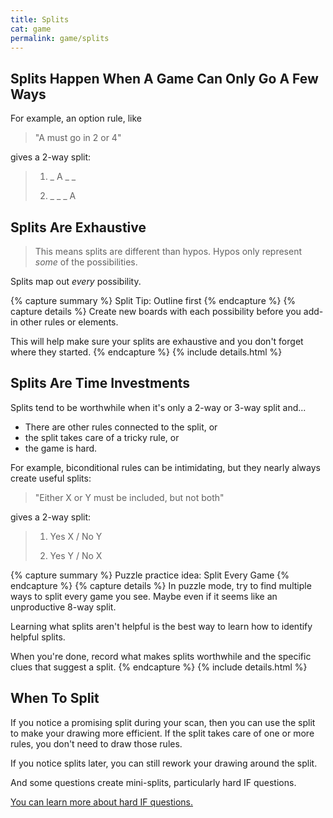 ```yaml
---
title: Splits
cat: game
permalink: game/splits
---
```


## Splits Happen When A Game Can Only Go A Few Ways

For example, an option rule, like

>"A must go in 2 or 4" 

gives a 2-way split:

> 1. _ A _ _
>
> 2. _ _ _ A

## Splits Are Exhaustive 

> This means splits are different than hypos. Hypos only represent *some* of the possibilities.

Splits map out *every* possibility.

{% capture summary %} 
Split Tip: Outline first
{% endcapture %}
{% capture details %}
Create new boards with each possibility before you add-in other rules or elements.

This will help make sure your splits are exhaustive and you don't forget where they started.
{% endcapture %}
{% include details.html %}

## Splits Are Time Investments

Splits tend to be worthwhile when it's only a 2-way or 3-way split and...

- There are other rules connected to the split, or
- the split takes care of a tricky rule, or
- the game is hard.

For example, biconditional rules can be intimidating, but they nearly always create useful splits:

> "Either X or Y must be included, but not both" 

gives a 2-way split:

> 1. Yes X / No Y
>
> 2. Yes Y / No X

{% capture summary %} 
Puzzle practice idea: Split Every Game
{% endcapture %}
{% capture details %}
In puzzle mode, try to find multiple ways to split every game you see. Maybe even if it seems like an unproductive 8-way split.

Learning what splits aren't helpful is the best way to learn how to identify helpful splits.

When you're done, record what makes splits worthwhile and the specific clues that suggest a split.
{% endcapture %}
{% include details.html %}

## When To Split

If you notice a promising split during your scan, then you can use the split to make your drawing more efficient. If the split takes care of one or more rules, you don't need to draw those rules.

If you notice splits later, you can still rework your drawing around the split.

And some questions create mini-splits, particularly hard IF questions.

[You can learn more about hard IF questions.][hardIF]

[hardIF]: questions.html#hard-IF
